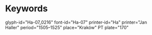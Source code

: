 # Keywords
glyph-id="Ha-07_0216"
font-id="Ha-07"
printer-id="Ha"
printer="Jan Haller"
period="1505–1525"
place="Kraków"
PT plate="170"
